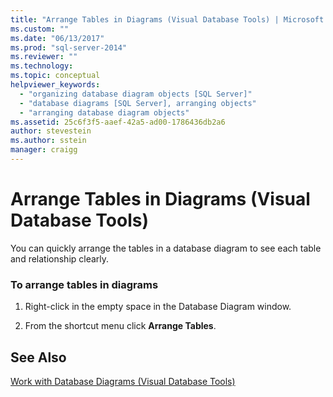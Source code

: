 ```yaml
---
title: "Arrange Tables in Diagrams (Visual Database Tools) | Microsoft Docs"
ms.custom: ""
ms.date: "06/13/2017"
ms.prod: "sql-server-2014"
ms.reviewer: ""
ms.technology:
ms.topic: conceptual
helpviewer_keywords: 
  - "organizing database diagram objects [SQL Server]"
  - "database diagrams [SQL Server], arranging objects"
  - "arranging database diagram objects"
ms.assetid: 25c6f3f5-aaef-42a5-ad00-1786436db2a6
author: stevestein
ms.author: sstein
manager: craigg
---
```

# Arrange Tables in Diagrams (Visual Database Tools)
  You can quickly arrange the tables in a database diagram to see each table and relationship clearly.  
  
### To arrange tables in diagrams  
  
1.  Right-click in the empty space in the Database Diagram window.  
  
2.  From the shortcut menu click **Arrange Tables**.  
  
## See Also  
 [Work with Database Diagrams &#40;Visual Database Tools&#41;](visual-database-tools.md)  
  
  
